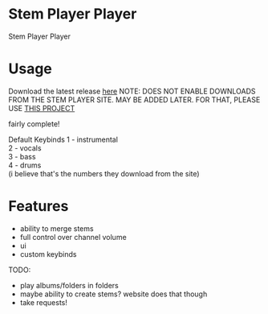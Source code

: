 # Stem Player Player
Stem Player Player

# Usage
Download the latest release [here](https://github.com/nn9dev/stemplayerplayer/releases/latest)
NOTE: DOES NOT ENABLE DOWNLOADS FROM THE STEM PLAYER SITE. MAY BE ADDED LATER. FOR THAT, PLEASE USE [THIS PROJECT](https://github.com/krystalgamer/stem-player-emulator)

fairly complete!

Default Keybinds
1 - instrumental\
2 - vocals\
3 - bass\
4 - drums\
(i believe that's the numbers they download from the site)

# Features
- ability to merge stems
- full control over channel volume
- ui
- custom keybinds

TODO:
- play albums/folders in folders
- maybe ability to create stems? website does that though
- take requests!
